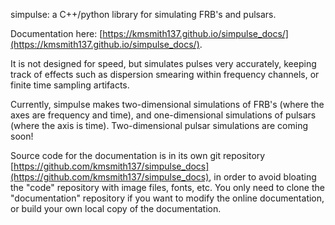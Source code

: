 simpulse: a C++/python library for simulating FRB's and pulsars.

Documentation here: [https://kmsmith137.github.io/simpulse_docs/](https://kmsmith137.github.io/simpulse_docs/).

It is not designed for speed, but simulates pulses very accurately, keeping track of 
effects such as dispersion smearing within frequency channels, or finite time sampling artifacts.

Currently, simpulse makes two-dimensional simulations of FRB's (where the axes are frequency and time),
and one-dimensional simulations of pulsars (where the axis is time).  Two-dimensional pulsar simulations
are coming soon!

Source code for the documentation is in its own git repository
[https://github.com/kmsmith137/simpulse_docs](https://github.com/kmsmith137/simpulse_docs),
in order to avoid bloating the "code" repository with image files, fonts, etc.
You only need to clone the "documentation" repository if you want to modify the online documentation,
or build your own local copy of the documentation.




